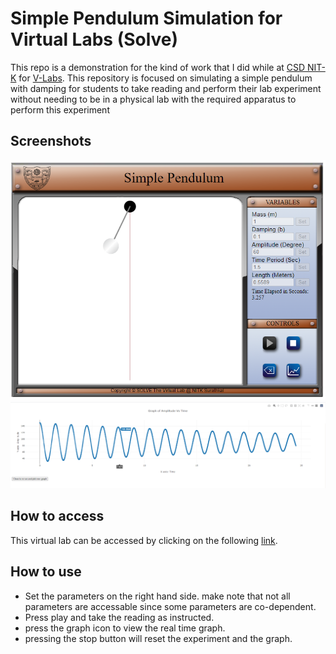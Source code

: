 # Simple Pendulum Simulation for Virtual Labs (Solve)
This repo is a demonstration for the kind of work that I did while at [CSD NIT-K](https://csd.nitk.ac.in/) for [V-Labs](www.vlab.co.in/). This repository is focused on simulating a simple pendulum with damping for students to take reading and perform their lab experiment without needing to be in a physical lab with the required apparatus to perform this experiment

## Screenshots

![Static-view](Static.PNG)
![Graph-view](plotly.PNG)

## How to access 

This virtual lab can be accessed by clicking on the following [link](https://manand881.github.io/Simple-Pendulum/). 

## How to use

* Set the parameters on the right hand side. make note that not all parameters are accessable since some parameters are co-dependent.
* Press play and take the reading as instructed.
* press the graph icon to view the real time graph.
* pressing the stop button will reset the experiment and the graph.
